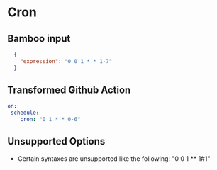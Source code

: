 # Cron

## Bamboo input

```json
  {
    "expression": "0 0 1 * * 1-7"
  }
```

## Transformed Github Action

```yaml
on:
 schedule: 
    cron: "0 1 * * 0-6"
```

## Unsupported Options

- Certain syntaxes are unsupported like the following: "0 0 1 ** 1#1"
